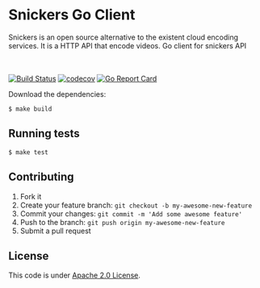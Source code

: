 # Snickers Go Client

Snickers is an open source alternative to the existent cloud encoding services. It is a HTTP API that encode videos. Go client for snickers API

<br><br>
[![Build Status](https://travis-ci.org/snickers/client.svg?branch=master)](https://travis-ci.org/snickers/client)
[![codecov](https://codecov.io/gh/snickers/client/branch/master/graph/badge.svg)](https://codecov.io/gh/snickers/client)
[![Go Report Card](https://goreportcard.com/badge/github.com/snickers/client)](https://goreportcard.com/report/github.com/snickers/client)


Download the dependencies:

```
$ make build
```


## Running tests

```
$ make test
```


## Contributing

1. Fork it
2. Create your feature branch: `git checkout -b my-awesome-new-feature`
3. Commit your changes: `git commit -m 'Add some awesome feature'`
4. Push to the branch: `git push origin my-awesome-new-feature`
5. Submit a pull request

## License

This code is under [Apache 2.0 License](https://github.com/snickers/snickers/blob/master/LICENSE).
